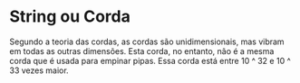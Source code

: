 # String ou Corda

Segundo a teoria das cordas, as cordas são unidimensionais, mas vibram em todas
as outras dimensões. Esta corda, no entanto, não é a mesma corda que é usada
para empinar pipas. Essa corda está entre 10 ^ 32 e 10 ^ 33 vezes maior.
